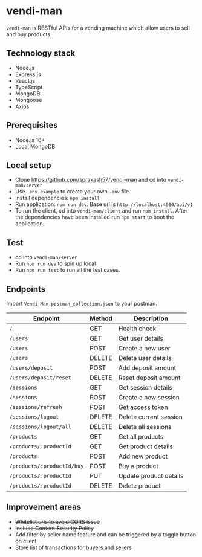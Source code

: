 # vendi-man

`vendi-man` is RESTful APIs for a vending machine which allow users to sell and buy products.

## Technology stack

- Node.js
- Express.js
- React.js
- TypeScript
- MongoDB
- Mongoose
- Axios

## Prerequisites

- Node.js 16+
- Local MongoDB

## Local setup

- Clone https://github.com/sprakash57/vendi-man and cd into `vendi-man/server`
- Use `.env.example` to create your own `.env` file.
- Install dependencies: `npm install`
- Run application: `npm run dev`. Base url is `http://localhost:4000/api/v1`
- To run the client, cd into `vendi-man/client` and run `npm install`. After the dependencies have been installed run `npm start` to boot the application.

## Test

- cd into `vendi-man/server`
- Run `npm run dev` to spin up local
- Run `npm run test` to run all the test cases.

## Endpoints

Import `Vendi-Man.postman_collection.json` to your postman.

| Endpoint                   | Method | Description            |
| -------------------------- | ------ | ---------------------- |
| `/`                        | GET    | Health check           |
| `/users`                   | GET    | Get user details       |
| `/users`                   | POST   | Create a new user      |
| `/users`                   | DELETE | Delete user details    |
| `/users/deposit`           | POST   | Add deposit amount     |
| `/users/deposit/reset`     | DELETE | Reset deposit amount   |
| `/sessions`                | GET    | Get session details    |
| `/sessions`                | POST   | Create a new session   |
| `/sessions/refresh`        | POST   | Get access token       |
| `/sessions/logout`         | DELETE | Delete current session |
| `/sessions/logout/all`     | DELETE | Delete all sessions    |
| `/products`                | GET    | Get all products       |
| `/products/:productId`     | GET    | Get product details    |
| `/products`                | POST   | Add new product        |
| `/products/:productId/buy` | POST   | Buy a product          |
| `/products/:productId`     | PUT    | Update product details |
| `/products/:productId`     | DELETE | Delete product         |

## Improvement areas

- ~~Whitelist urls to avoid CORS issue~~
- ~~Include Content Security Policy~~
- Add filter by seller name feature and can be triggered by a toggle button on client
- Store list of transactions for buyers and sellers
